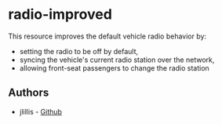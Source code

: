 # radio-improved

This resource improves the default vehicle radio behavior by:
* setting the radio to be off by default,
* syncing the vehicle's current radio station over the network,
* allowing front-seat passengers to change the radio station

## Authors
* jlillis - [Github](https://github.com/jlillis)
